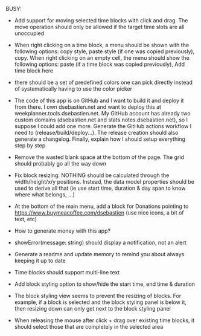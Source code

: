 BUSY:
- Add support for moving selected time blocks with click and drag. The move operation should only be allowed if the target time slots are all unoccupied

- When right clicking on a time block, a menu should be shown with the following options: copy style, paste style (if one was copied previously), copy. When right clicking on an empty cell, the menu should show the following options: paste (if a time block was copied previously), Add time block here
- there should be a set of predefined colors one can pick directly instead of systematically having to use the color picker
- The code of this app is on GitHub and I want to build it and deploy it from there. I own dsebastien.net and want to deploy this at weekplanner.tools.dsebastien.net. My GitHub account has already two custom domains (dsebastien.net and stats.notes.dsebastien.net), so I suppose I could add one more. Generate the GitHub actions workflow I need to (release/build/deploy...). The release creation should also generate a changelog. Finally, explain how I should setup everything step by step
- Remove the wasted blank space at the bottom of the page. The grid should probably go all the way down
- Fix block resizing: NOTHING should be calculated through the width/height/x/y positions. Instead, the data model properties should be used to derive all that (ie use start time, duration & day span to know where what belongs, ...)
- At the bottom of the main menu, add a block for Donations pointing to https://www.buymeacoffee.com/dsebastien (use nice icons, a bit of text, etc)
- How to generate money with this app?
- showError(message: string) should display a notification, not an alert
- Generate a readme and update memory to remind you about always keeping it up to date
- Time blocks should support multi-line text
- Add block styling option to show/hide the start time, end time & duration
- The block styling view seems to prevent the resizing of blocks. For example, if a block is selected and the block styling panel is below it, then resizing down can only get next to the block styling panel
- When releasing the mouse after click + drag over existing time blocks, it should select those that are completely in the selected area
